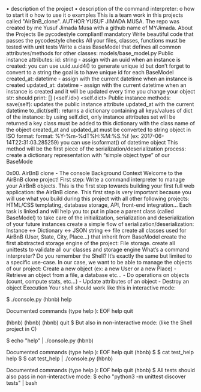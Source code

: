 •	description of the project
•	description of the command interpreter:
o	how to start it
o	how to use it
o	examples
This is a team work in this projects called "AirBnB_clone". AUTHOR YUSUF JIMADA MUSA. The repo was created by me Yusuf Jimada Musa with a github name of MYJimada.
About the Projects Be pycodestyle compliant! mandatory Write beautiful code that passes the pycodestyle checks All your files, classes, functions must be tested with unit tests Write a class BaseModel that defines all common attributes/methods for other classes:
models/base_model.py Public instance attributes: id: string - assign with an uuid when an instance is created: you can use uuid.uuid4() to generate unique id but don’t forget to convert to a string the goal is to have unique id for each BaseModel created_at: datetime - assign with the current datetime when an instance is created updated_at: datetime - assign with the current datetime when an instance is created and it will be updated every time you change your object str: should print: [] (<self.id>) <self.dict> Public instance methods: save(self): updates the public instance attribute updated_at with the current datetime to_dict(self): returns a dictionary containing all keys/values of dict of the instance: by using self.dict, only instance attributes set will be returned a key class must be added to this dictionary with the class name of the object created_at and updated_at must be converted to string object in ISO format: format: %Y-%m-%dT%H:%M:%S.%f (ex: 2017-06-14T22:31:03.285259) you can use isoformat() of datetime object This method will be the first piece of the serialization/deserialization process: create a dictionary representation with “simple object type” of our BaseMode

0x00. AirBnB clone - The console Background Context Welcome to the AirBnB clone project! First step: Write a command interpreter to manage your AirBnB objects. This is the first step towards building your first full web application: the AirBnB clone. This first step is very important because you will use what you build during this project with all other following projects: HTML/CSS templating, database storage, API, front-end integration…
Each task is linked and will help you to:
put in place a parent class (called BaseModel) to take care of the initialization, serialization and deserialization of your future instances create a simple flow of serialization/deserialization: Instance <-> Dictionary <-> JSON string <-> file create all classes used for AirBnB (User, State, City, Place…) that inherit from BaseModel create the first abstracted storage engine of the project: File storage. create all unittests to validate all our classes and storage engine What’s a command interpreter? Do you remember the Shell? It’s exactly the same but limited to a specific use-case. In our case, we want to be able to manage the objects of our project:
Create a new object (ex: a new User or a new Place) - Retrieve an object from a file, a database etc… - Do operations on objects (count, compute stats, etc…) - Update attributes of an object - Destroy an object
Execution Your shell should work like this in interactive mode:

$ ./console.py (hbnb) help

Documented commands (type help ):
EOF help quit

(hbnb) (hbnb) (hbnb) quit $ But also in non-interactive mode: (like the Shell project in C)

$ echo "help" | ./console.py (hbnb)

Documented commands (type help ):
EOF help quit (hbnb) $ $ cat test_help help $ $ cat test_help | ./console.py (hbnb)

Documented commands (type help ):
EOF help quit (hbnb) $ All tests should also pass in non-interactive mode: $ echo "python3 -m unittest discover tests" | bash
